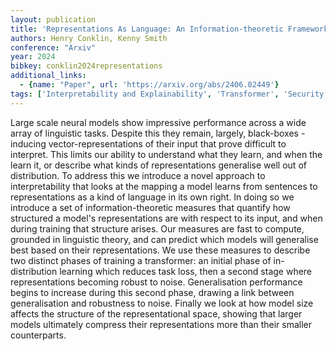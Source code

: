 ```yaml
---
layout: publication
title: 'Representations As Language: An Information-theoretic Framework For Interpretability'
authors: Henry Conklin, Kenny Smith
conference: "Arxiv"
year: 2024
bibkey: conklin2024representations
additional_links:
  - {name: "Paper", url: 'https://arxiv.org/abs/2406.02449'}
tags: ['Interpretability and Explainability', 'Transformer', 'Security', 'Training Techniques', 'Model Architecture', 'Tools', 'Pretraining Methods']
---
```

Large scale neural models show impressive performance across a wide array of
linguistic tasks. Despite this they remain, largely, black-boxes - inducing
vector-representations of their input that prove difficult to interpret. This
limits our ability to understand what they learn, and when the learn it, or
describe what kinds of representations generalise well out of distribution. To
address this we introduce a novel approach to interpretability that looks at
the mapping a model learns from sentences to representations as a kind of
language in its own right. In doing so we introduce a set of
information-theoretic measures that quantify how structured a model's
representations are with respect to its input, and when during training that
structure arises. Our measures are fast to compute, grounded in linguistic
theory, and can predict which models will generalise best based on their
representations. We use these measures to describe two distinct phases of
training a transformer: an initial phase of in-distribution learning which
reduces task loss, then a second stage where representations becoming robust to
noise. Generalisation performance begins to increase during this second phase,
drawing a link between generalisation and robustness to noise. Finally we look
at how model size affects the structure of the representational space, showing
that larger models ultimately compress their representations more than their
smaller counterparts.
